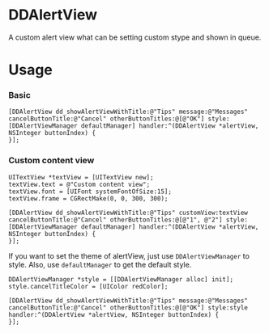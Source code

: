 DDAlertView
==============

A custom alert view what can be setting custom stype and shown in queue.

Usage
==============

### Basic
```objc
[DDAlertView dd_showAlertViewWithTitle:@"Tips" message:@"Messages" cancelButtonTitle:@"Cancel" otherButtonTitles:@[@"OK"] style:[DDAlertViewManager defaultManager] handler:^(DDAlertView *alertView, NSInteger buttonIndex) {
}];
```

### Custom content view
```objc
UITextView *textView = [UITextView new];
textView.text = @"Custom content view";
textView.font = [UIFont systemFontOfSize:15];
textView.frame = CGRectMake(0, 0, 300, 300);
    
[DDAlertView dd_showAlertViewWithTitle:@"Tips" customView:textView cancelButtonTitle:@"Cancel" otherButtonTitles:@[@"1", @"2"] style:[DDAlertViewManager defaultManager] handler:^(DDAlertView *alertView, NSInteger buttonIndex) {
}];
```

If you want to set the theme of alertView, just use `DDAlertViewManager` to style. Also, use `defaultManager` to get the default style.

```objc
DDAlertViewManager *style = [[DDAlertViewManager alloc] init];
style.cancelTitleColor = [UIColor redColor];
            
[DDAlertView dd_showAlertViewWithTitle:@"Tips" message:@"Messages" cancelButtonTitle:@"Cancel" otherButtonTitles:@[@"OK"] style:style handler:^(DDAlertView *alertView, NSInteger buttonIndex) {
}];
```
